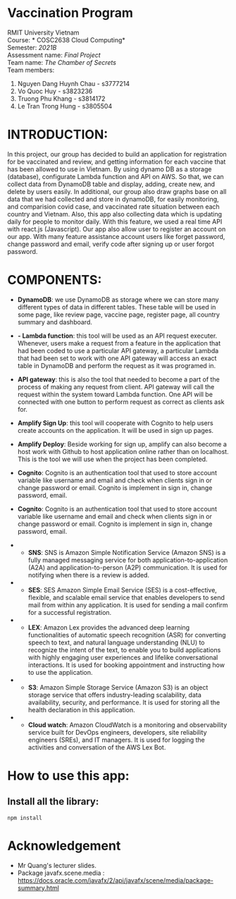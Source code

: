 # Vaccination Program
RMIT University Vietnam \
Course: *	COSC2638  Cloud Computing* \
Semester: *2021B* \
Assessment name: *Final Project* \
Team name: *The Chamber of Secrets* \
Team members: 
1. Nguyen Dang Huynh Chau - s3777214
2. Vo Quoc Huy - s3823236
3. Truong Phu Khang - s3814172
4. Le Tran Trong Hung - s3805504

# INTRODUCTION:
In this project, our group has decided to build an application for registration for be vaccinated and review, and getting information for each vaccine that has been allowed to use in Vietnam. By using dynamo DB as a storage (database), configurate Lambda function and API on AWS. So that, we can collect data from DynamoDB table and display, adding, create new, and delete by users easily. In additional, our group also draw graphs base on all data that we had collected and store in dynamoDB, for easily monitoring, and comparision covid case, and vaccinated rate situation between each country and Vietnam. Also, this app also collecting data which is updating daily for people to monitor daily. With this feature, we used a real time API with react.js (Javascript). Our app also allow user to register an account on our app. With many feature assistance account users like forget password, change password and email, verify code after signing up or user forgot password.

# COMPONENTS:
* **DynamoDB**: we use DynamoDB as storage where we can store many different types of data in different tables. These table will be used in some page, like review page, vaccine page, register page, all country summary and dashboard.
* **-	Lambda function**: this tool will be used as an API request executer. Whenever, users make a request from a feature in the application that had been coded to use a particular API gateway, a particular Lambda that had been set to work with one API gateway will access an exact table in DynamoDB and perform the request as it was programed in.

* **API gateway**: this is also the tool that needed to become a part of the process of making any request from client. API gateway will call the request within the system toward Lambda function. One API will be connected with one button to perform request as correct as clients ask for.
* **Amplify Sign Up**: this tool will cooperate with Cognito to help users create accounts on the application. It will be used in sign up pages.
* **Amplify Deploy**: Beside working for sign up, amplify can also become a host work with Github to host application online rather than on localhost. This is the tool we will use when the project has been completed. 
* **Cognito**: Cognito is an authentication tool that used to store account variable like username and email and check when clients sign in or change password or email. Cognito is implement in sign in, change password, email.
* **Cognito**: Cognito is an authentication tool that used to store account variable like username and email and check when clients sign in or change password or email. Cognito is implement in sign in, change password, email.
* * **SNS**: SNS is Amazon Simple Notification Service (Amazon SNS) is a fully managed messaging service for both application-to-application (A2A) and application-to-person (A2P) communication. It is used for notifying when there is a review is added.
* * **SES**: SES Amazon Simple Email Service (SES) is a cost-effective, flexible, and scalable email service that enables developers to send mail from within any application. It is used for sending a mail confirm for a successful registration.
* * **LEX**: Amazon Lex provides the advanced deep learning functionalities of automatic speech recognition (ASR) for converting speech to text, and natural language understanding (NLU) to recognize the intent of the text, to enable you to build applications with highly engaging user experiences and lifelike conversational interactions. It is used for booking appointment and instructing how to use the application.
* * **S3**: Amazon Simple Storage Service (Amazon S3) is an object storage service that offers industry-leading scalability, data availability, security, and performance. It is used for storing all the health declaration in this application.
* * **Cloud watch**: Amazon CloudWatch is a monitoring and observability service built for DevOps engineers, developers, site reliability engineers (SREs), and IT managers. It is used for logging the activities and conversation of the AWS Lex Bot.

# How to use this app:
## Install all the library:
```
npm install
```

# Acknowledgement
* Mr Quang's lecturer slides.
* Package javafx.scene.media : https://docs.oracle.com/javafx/2/api/javafx/scene/media/package-summary.html
